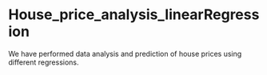 # House_price_analysis_linearRegression
We have performed data analysis and prediction of house prices using different regressions.
